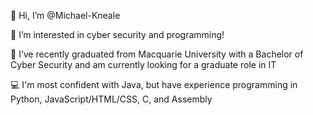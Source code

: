 👋 Hi, I’m @Michael-Kneale

👀 I’m interested in cyber security and programming!

🌱 I’ve recently graduated from Macquarie University with a Bachelor of Cyber Security and am currently looking for a graduate role in IT

💻 I'm most confident with Java, but have experience programming in Python, JavaScript/HTML/CSS, C, and Assembly
